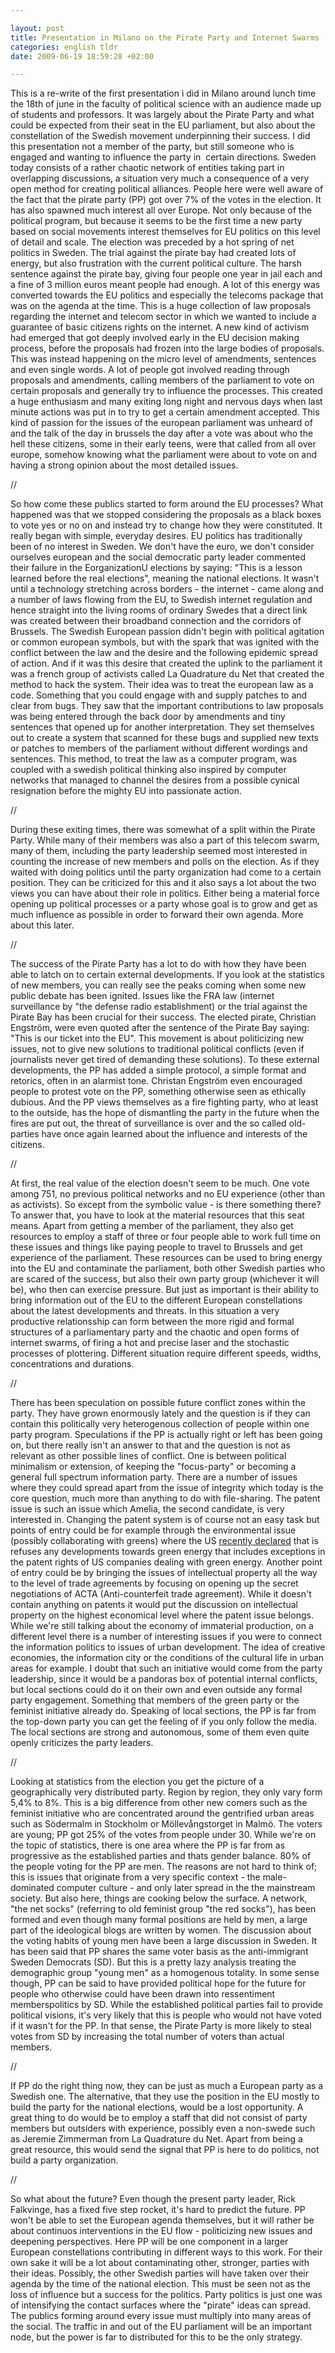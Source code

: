 ```yaml
--- 

layout: post
title: Presentation in Milano on the Pirate Party and Internet Swarms 
categories: english tldr 
date: 2009-06-19 18:59:28 +02:00 

---
```


This is a re-write of the first presentation i did in Milano around lunch time the 18th of june in the faculty of political science with an audience made up of students and professors. It was largely about the Pirate Party and what could be expected from their seat in the EU parliament, but also about the constellation of the Swedish movement underpinning their success. I did this presentation not a member of the party, but still someone who is engaged and wanting to influence the party in  certain directions. Sweden today consists of a rather chaotic network of entities taking part in overlapping discussions, a situation very much a consequence of a very open method for creating political alliances. People here were well aware of the fact that the pirate party (PP) got over 7% of the votes in the election. It has also spawned much interest all over Europe. Not only because of the political program, but because it seems to be the first time a new party based on social movements interest themselves for EU politics on this level of detail and scale. The election was preceded by a hot spring of net politics in Sweden. The trial against the pirate bay had created lots of energy, but also frustration with the current political culture. The harsh sentence against the pirate bay, giving four people one year in jail each and a fine of 3 million euros meant people had enough. A lot of this energy was converted towards the EU politics and especially the telecoms package that was on the agenda at the time. This is a huge collection of law proposals regarding the internet and telecom sector in which we wanted to include a guarantee of basic citizens rights on the internet. A new kind of activism had emerged that got deeply involved early in the EU decision making process, before the proposals had frozen into the large bodies of proposals. This was instead happening on the micro level of amendments, sentences and even single words. A lot of people got involved reading through proposals and amendments, calling members of the parliament to vote on certain proposals and generally try to influence the processes. This created a huge enthusiasm and many exiting long night and nervous days when last minute actions was put in to try to get a certain amendment accepted. This kind of passion for the issues of the european parliament was unheard of and the talk of the day in brussels the day after a vote was about who the hell these citizens, some in their early teens, were that called from all over europe, somehow knowing what the parliament were about to vote on and having a strong opinion about the most detailed issues. 

//

So how come these publics started to form around the EU processes? What happened was that we stopped considering the proposals as a black boxes to vote yes or no on and instead try to change how they were constituted. It really began with simple, everyday desires. EU politics has traditionally been of no interest in Sweden. We don't have the euro, we don't consider ourselves european and the social democratic party leader commented their failure in the EorganizationU elections by saying: "This is a lesson learned before the real elections", meaning the national elections. It wasn't until a technology stretching across borders - the internet - came along and a number of laws flowing from the EU, to Swedish internet regulation and hence straight into the living rooms of ordinary Swedes that a direct link was created between their broadband connection and the corridors of Brussels. The Swedish European passion didn't begin with political agitation or common european symbols, but with the spark that was ignited with the conflict between the law and the desire and the following epidemic spread of action. And if it was this desire that created the uplink to the parliament it was a french group of activists called La Quadrature du Net that created the method to hack the system. Their idea was to treat the european law as a code. Something that you could engage with and supply patches to and clear from bugs. They saw that the important contributions to law proposals was being entered through the back door by amendments and tiny sentences that opened up for another interpretation. They set themselves out to create a system that scanned for these bugs and supplied new texts or patches to members of the parliament without different wordings and sentences. This method, to treat the law as a computer program, was coupled with a swedish political thinking also inspired by computer networks that managed to channel the desires from a possible cynical resignation before the mighty EU into passionate action. 

//

During these exiting times, there was somewhat of a split within the Pirate Party. While many of their members was also a part of this telecom swarm, many of them, including the party leadership seemed most interested in counting the increase of new members and polls on the election. As if they waited with doing politics until the party organization had come to a certain position. They can be criticized for this and it also says a lot about the two views you can have about their role in politics. Either being a material force opening up political processes or a party whose goal is to grow and get as much influence as possible in order to forward their own agenda. More about this later. 

//

The success of the Pirate Party has a lot to do with how they have been able to latch on to certain external developments. If you look at the statistics of new members, you can really see the peaks coming when some new public debate has been ignited. Issues like the FRA law (internet surveillance by "the defense radio establishment) or the trial against the Pirate Bay has been crucial for their success. The elected pirate, Christian Engström, were even quoted after the sentence of the Pirate Bay saying: "This is our ticket into the EU". This movement is about politicizing new issues, not to give new solutions to traditional political conflicts (even if journalists never get tired of demanding these solutions). To these external developments, the PP has added a simple protocol, a simple format and retorics, often in an alarmist tone. Christan Engström even encouraged people to protest vote on the PP, something otherwise seen as ethically dubious. And the PP views themselves as a fire fighting party, who at least to the outside, has the hope of dismantling the party in the future when the fires are put out, the threat of surveillance is over and the so called old-parties have once again learned about the influence and interests of the citizens. 

//

At first, the real value of the election doesn't seem to be much. One vote among 751, no previous political networks and no EU experience (other than as activists). So except from the symbolic value - is there something there? To answer that, you have to look at the material resources that this seat means. Apart from getting a member of the parliament, they also get resources to employ a staff of three or four people able to work full time on these issues and things like paying people to travel to Brussels and get experience of the parliament. These resources can be used to bring energy into the EU and contaminate the parliament, both other Swedish parties who are scared of the success, but also their own party group (whichever it will be), who then can exercise pressure. But just as important is their ability to bring information out of the EU to the different European constellations about the latest developments and threats. In this situation a very productive relationsship can form between the more rigid and formal structures of a parliamentary party and the chaotic and open forms of internet swarms, of firing a hot and precise laser and the stochastic processes of plottering. Different situation require different speeds, widths, concentrations and durations. 

//

There has been speculation on possible future conflict zones within the party. They have grown enormously lately and the question is if they can contain this politically very heterogenous collection of people within one party program. Speculations if the PP is actually right or left has been going on, but there really isn't an answer to that and the question is not as relevant as other possible lines of conflict. One is between political minimalism or extension, of keeping the "focus-party" or becoming a general full spectrum information party. There are a number of issues where they could spread apart from the issue of integrity which today is the core question, much more than anything to do with file-sharing. The patent issue is such an issue which Amelia, the second candidate, is very interested in. Changing the patent system is of course not an easy task but points of entry could be for example through the environmental issue (possibly collaborating with greens) where the US [recently declared](http://news.slashdot.org/story/09/06/15/2237201/Climate-Change-Bill-Includes-IP-Protections?from=rsshttp://news.slashdot.org/) that is refuses any developments towards green energy that includes exceptions in the patent rights of US companies dealing with green energy. Another point of entry could be by bringing the issues of intellectual property all the way to the level of trade agreements by focusing on opening up the secret negotiations of ACTA (Anti-counterfeit trade agreement). While it doesn't contain anything on patents it would put the discussion on intellectual property on the highest economical level where the patent issue belongs. While we're still talking about the economy of immaterial production, on a different level there is a number of interesting issues if you were to connect the information politics to issues of urban development. The idea of creative economies, the information city or the conditions of the cultural life in urban areas for example. I doubt that such an initiative would come from the party leadership, since it would be a pandoras box of potential internal conflicts, but local sections could do it on their own and even outside any formal party engagement. Something that members of the green party or the feminist initiative already do. Speaking of local sections, the PP is far from the top-down party you can get the feeling of if you only follow the media. The local sections are strong and autonomous, some of them even quite openly criticizes the party leaders. 

//

Looking at statistics from the election you get the picture of a geographically very distributed party. Region by region, they only vary form 5,4% to 8%. This is a big difference from other new comers such as the feminist initiative who are concentrated around the gentrified urban areas such as Södermalm in Stockholm or Möllevångstorget in Malmö. The voters are young; PP got 25% of the votes from people under 30. While we're on the topic of statistics, there is one area where the PP is far from as progressive as the established parties and thats gender balance. 80% of the people voting for the PP are men. The reasons are not hard to think of; this is issues that originate from a very specific context - the male-dominated computer culture - and only later spread in the the mainstream society. But also here, things are cooking below the surface. A network, "the net socks" (referring to old feminist group "the red socks"), has been formed and even though many formal positions are held by men, a large part of the ideological blogs are written by women. The discussion about the voting habits of young men have been a large discussion in Sweden. It has been said that PP shares the same voter basis as the anti-immigrant Sweden Democrats (SD). But this is a pretty lazy analysis treating the demographic group "young men" as a homogenous totality. In some sense though, PP can be said to have provided political hope for the future for people who otherwise could have been drawn into ressentiment memberspolitics by SD. While the established political parties fail to provide political visions, it's very likely that this is people who would not have voted if it wasn't for the PP. In that sense, the Pirate Party is more likely to steal votes from SD by increasing the total number of voters than actual members. 

//

If PP do the right thing now, they can be just as much a European party as a Swedish one. The alternative, that they use the position in the EU mostly to build the party for the national elections, would be a lost opportunity. A great thing to do would be to employ a staff that did not consist of party members but outsiders with experience, possibly even a non-swede such as Jeremie Zimmerman from La Quadrature du Net. Apart from being a great resource, this would send the signal that PP is here to do politics, not build a party organization. 

//

So what about the future? Even though the present party leader, Rick Falkvinge, has a fixed five step rocket, it's hard to predict the future. PP won't be able to set the European agenda themselves, but it will rather be about continuos interventions in the EU flow - politicizing new issues and deepening perspectives. Here PP will be one component in a larger European constellations contributing in different ways to this work. For their own sake it will be a lot about contaminating other, stronger, parties with their ideas. Possibly, the other Swedish parties will have taken over their agenda by the time of the national election. This must be seen not as the loss of influence but a success for the politics. Party politics is just one was of intensifying the contact surfaces where the "pirate" ideas can spread. The publics forming around every issue must multiply into many areas of the social. The traffic in and out of the EU parliament will be an important node, but the power is far to distributed for this to be the only strategy. 